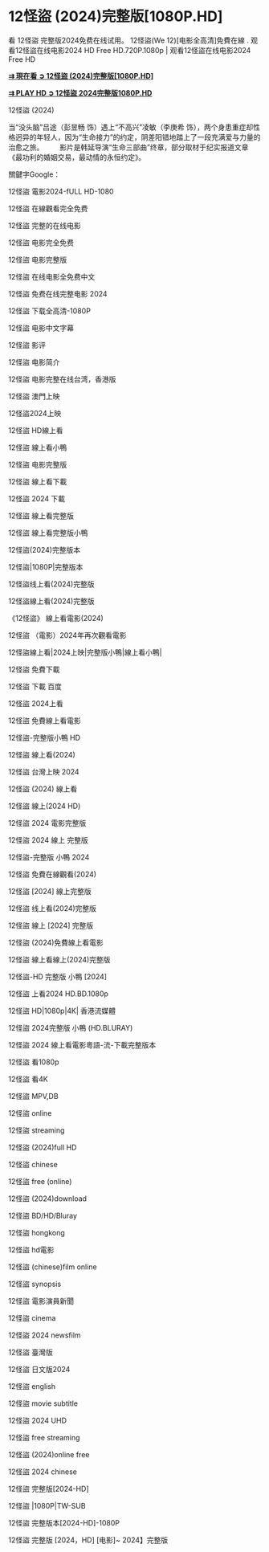 <h1 class="heading-element" dir="auto">12怪盜 (2024)完整版[1080P.HD]</h1>

看 12怪盜 完整版2024免费在线试用。 12怪盜(We 12)[电影全高清]免費在線 . 观看12怪盜在线电影2024 HD Free HD.720P.1080p | 观看12怪盜在线电影2024 Free HD

**[⇉ 現在看 ➲ 12怪盜 (2024)完整版[1080P.HD]](https://jazzz.123mopie.com/zh/movie/1103538)**

**[⇉ PLAY HD ➲ 12怪盜 2024完整版1080P.HD](https://jazzz.123mopie.com/zh/movie/1103538)**


12怪盜 (2024)


当“没头脑”吕途（彭昱畅 饰）遇上“不高兴”凌敏（李庚希 饰），两个身患重症却性格迥异的年轻人，因为“生命接力”的约定，阴差阳错地踏上了一段充满爱与力量的治愈之旅。 　　影片是韩延导演“生命三部曲”终章，部分取材于纪实报道文章《最功利的婚姻交易，最动情的永恒约定》。



關鍵字Google：

12怪盜 電影2024-fULL HD-1080

12怪盜 在線觀看完全免费

12怪盜 完整的在线电影

12怪盜 电影完全免费

12怪盜 电影完整版

12怪盜 在线电影全免费中文

12怪盜 免费在线完整电影 2024

12怪盜 下载全高清-1080P

12怪盜 电影中文字幕

12怪盜 影评

12怪盜 电影简介

12怪盜 电影完整在线台湾，香港版

12怪盜 澳門上映

12怪盜2024上映

12怪盜 HD線上看

12怪盜 線上看小鴨

12怪盜 电影完整版

12怪盜 線上看下載

12怪盜 2024 下載

12怪盜 線上看完整版

12怪盜 線上看完整版小鴨

12怪盜(2024)完整版本

12怪盜|1080P|完整版本

12怪盜线上看(2024)完整版

12怪盜線上看(2024)完整版

《12怪盜》 線上看電影(2024)

12怪盜 （電影）2024年再次觀看電影

12怪盜線上看|2024上映|完整版小鴨|線上看小鴨|

12怪盜 免費下載

12怪盜 下載 百度

12怪盜 2024上看

12怪盜 免費線上看電影

12怪盜-完整版小鴨 HD

12怪盜 線上看(2024)

12怪盜 台灣上映 2024

12怪盜 (2024) 線上看

12怪盜 線上(2024 HD)

12怪盜 2024 電影完整版

12怪盜 2024 線上 完整版

12怪盜-完整版 小鴨 2024

12怪盜 免費在線觀看(2024)

12怪盜 [2024] 線上完整版

12怪盜 线上看(2024)完整版

12怪盜 線上 [2024] 完整版

12怪盜 (2024)免費線上看電影

12怪盜 線上看線上(2024)完整版

12怪盜-HD 完整版 小鴨 [2024]

12怪盜 上看2024 HD.BD.1080p

12怪盜 HD|1080p|4K| 香港流媒體

12怪盜 2024完整版 小鴨 (HD.BLURAY)

12怪盜 2024 線上看電影粵語-流-下載完整版本

12怪盜 看1080p

12怪盜 看4K

12怪盜 MPV,DB

12怪盜 online

12怪盜 streaming

12怪盜 (2024)full HD

12怪盜 chinese

12怪盜 free (online)

12怪盜 (2024)download

12怪盜 BD/HD/Bluray

12怪盜 hongkong

12怪盜 hd電影

12怪盜 (chinese)film online

12怪盜 synopsis

12怪盜 電影演員新聞

12怪盜 cinema

12怪盜 2024 newsfilm

12怪盜 臺灣版

12怪盜 日文版2024

12怪盜 english

12怪盜 movie subtitle

12怪盜 2024 UHD

12怪盜 free streaming

12怪盜 (2024)online free

12怪盜 2024 chinese

12怪盜 完整版[2024-HD]

12怪盜 |1080P|TW-SUB

12怪盜 完整版本[2024-HD]-1080P

12怪盜 完整版 [2024，HD] [电影]~ 2024】完整版
